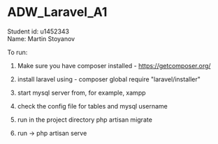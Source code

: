 # ADW_Laravel_A1
Student id: u1452343  
Name: Martin Stoyanov

To run: 

1) Make sure you have composer installed - https://getcomposer.org/

2) install laravel using - composer global require "laravel/installer"

3) start mysql server from, for example, xampp
 
4) check the config file for tables and mysql username 

5) run in the project directory php artisan migrate

6) run -> php artisan serve